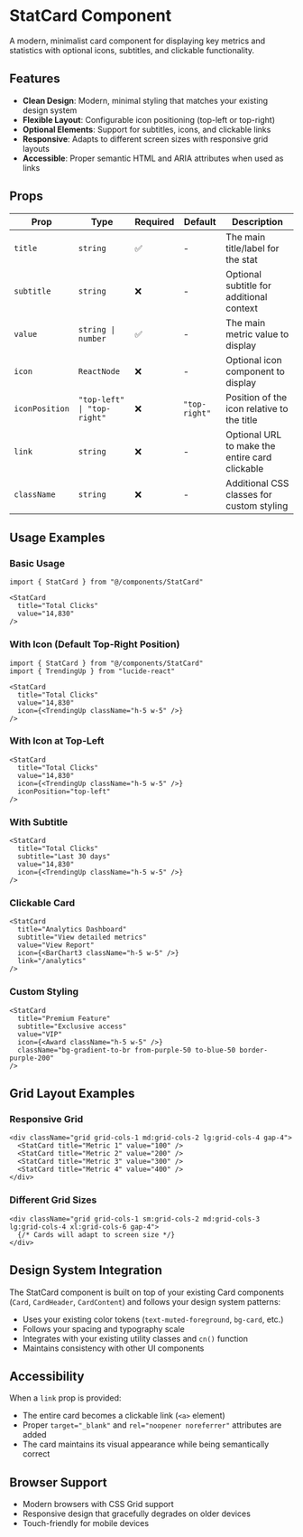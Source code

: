 # StatCard Component

A modern, minimalist card component for displaying key metrics and statistics with optional icons, subtitles, and clickable functionality.

## Features

- **Clean Design**: Modern, minimal styling that matches your existing design system
- **Flexible Layout**: Configurable icon positioning (top-left or top-right)
- **Optional Elements**: Support for subtitles, icons, and clickable links
- **Responsive**: Adapts to different screen sizes with responsive grid layouts
- **Accessible**: Proper semantic HTML and ARIA attributes when used as links

## Props

| Prop | Type | Required | Default | Description |
|------|------|----------|---------|-------------|
| `title` | `string` | ✅ | - | The main title/label for the stat |
| `subtitle` | `string` | ❌ | - | Optional subtitle for additional context |
| `value` | `string \| number` | ✅ | - | The main metric value to display |
| `icon` | `ReactNode` | ❌ | - | Optional icon component to display |
| `iconPosition` | `"top-left" \| "top-right"` | ❌ | `"top-right"` | Position of the icon relative to the title |
| `link` | `string` | ❌ | - | Optional URL to make the entire card clickable |
| `className` | `string` | ❌ | - | Additional CSS classes for custom styling |

## Usage Examples

### Basic Usage

```tsx
import { StatCard } from "@/components/StatCard"

<StatCard
  title="Total Clicks"
  value="14,830"
/>
```

### With Icon (Default Top-Right Position)

```tsx
import { StatCard } from "@/components/StatCard"
import { TrendingUp } from "lucide-react"

<StatCard
  title="Total Clicks"
  value="14,830"
  icon={<TrendingUp className="h-5 w-5" />}
/>
```

### With Icon at Top-Left

```tsx
<StatCard
  title="Total Clicks"
  value="14,830"
  icon={<TrendingUp className="h-5 w-5" />}
  iconPosition="top-left"
/>
```

### With Subtitle

```tsx
<StatCard
  title="Total Clicks"
  subtitle="Last 30 days"
  value="14,830"
  icon={<TrendingUp className="h-5 w-5" />}
/>
```

### Clickable Card

```tsx
<StatCard
  title="Analytics Dashboard"
  subtitle="View detailed metrics"
  value="View Report"
  icon={<BarChart3 className="h-5 w-5" />}
  link="/analytics"
/>
```

### Custom Styling

```tsx
<StatCard
  title="Premium Feature"
  subtitle="Exclusive access"
  value="VIP"
  icon={<Award className="h-5 w-5" />}
  className="bg-gradient-to-br from-purple-50 to-blue-50 border-purple-200"
/>
```

## Grid Layout Examples

### Responsive Grid

```tsx
<div className="grid grid-cols-1 md:grid-cols-2 lg:grid-cols-4 gap-4">
  <StatCard title="Metric 1" value="100" />
  <StatCard title="Metric 2" value="200" />
  <StatCard title="Metric 3" value="300" />
  <StatCard title="Metric 4" value="400" />
</div>
```

### Different Grid Sizes

```tsx
<div className="grid grid-cols-1 sm:grid-cols-2 md:grid-cols-3 lg:grid-cols-4 xl:grid-cols-6 gap-4">
  {/* Cards will adapt to screen size */}
</div>
```

## Design System Integration

The StatCard component is built on top of your existing Card components (`Card`, `CardHeader`, `CardContent`) and follows your design system patterns:

- Uses your existing color tokens (`text-muted-foreground`, `bg-card`, etc.)
- Follows your spacing and typography scale
- Integrates with your existing utility classes and `cn()` function
- Maintains consistency with other UI components

## Accessibility

When a `link` prop is provided:
- The entire card becomes a clickable link (`<a>` element)
- Proper `target="_blank"` and `rel="noopener noreferrer"` attributes are added
- The card maintains its visual appearance while being semantically correct

## Browser Support

- Modern browsers with CSS Grid support
- Responsive design that gracefully degrades on older devices
- Touch-friendly for mobile devices
